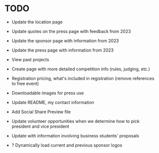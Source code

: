# TODO

- Update the location page
- Update quotes on the press page with feedback from 2023
- Update the sponsor page with information from 2023
- Update the press page with information from 2023
- View past projects
- Create page with more detailed competition info (rules, judging, etc.)
- Registration pricing, what's included in registration (remove references to free event)
- Downloadable images for press use
- Update README, my contact information
- Add Social Share Preview file
- Update volunteer opportunities when we determine how to pick president and vice president
- Update with information involving business students' proposals

- ? Dynamically load current and previous sponsor logos
